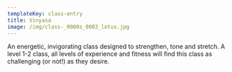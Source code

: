 ```yaml
---
templateKey: class-entry
title: Vinyasa
image: /img/class-_0000s_0003_lotus.jpg
---
```

An energetic, invigorating class designed to strengthen, tone and stretch. A level 1-2 class, all levels of experience and fitness will find this class as challenging (or not!) as they desire.
